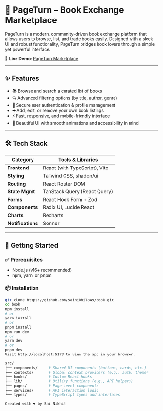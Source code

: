 # 📖 PageTurn – Book Exchange Marketplace

PageTurn is a modern, community-driven book exchange platform that allows users to browse, list, and trade books easily. Designed with a sleek UI and robust functionality, PageTurn bridges book lovers through a simple yet powerful interface.

🔗 **Live Demo**: [PageTurn Marketplace](https://eclectic-licorice-16ee98.netlify.app/)

---

## ✨ Features

- 📚 Browse and search a curated list of books  
- 🔍 Advanced filtering options (by title, author, genre)  
- 👤 Secure user authentication & profile management  
- ➕ Add, edit, or remove your own book listings  
- ⚡ Fast, responsive, and mobile-friendly interface  
- 🎨 Beautiful UI with smooth animations and accessibility in mind  

---

## 🛠️ Tech Stack

| Category         | Tools & Libraries |
|------------------|------------------|
| **Frontend**     | React (with TypeScript), Vite |
| **Styling**      | Tailwind CSS, shadcn/ui |
| **Routing**      | React Router DOM |
| **State Mgmt**   | TanStack Query (React Query) |
| **Forms**        | React Hook Form + Zod |
| **Components**   | Radix UI, Lucide React |
| **Charts**       | Recharts |
| **Notifications**| Sonner |

---

## 🚀 Getting Started

### ✅ Prerequisites

- Node.js (v16+ recommended)
- npm, yarn, or pnpm

### 📦 Installation

```bash
git clone https://github.com/sainikhil849/book.git
cd book
npm install
# or
yarn install
# or
pnpm install
npm run dev
# or
yarn dev
# or
pnpm dev
Visit http://localhost:5173 to view the app in your browser.

src/
├── components/     # Shared UI components (buttons, cards, etc.)
├── contexts/       # Global context providers (e.g., auth, theme)
├── hooks/          # Custom React hooks
├── lib/            # Utility functions (e.g., API helpers)
├── pages/          # Page-level components
├── services/       # API interaction logic
└── types/          # TypeScript types and interfaces

Created with ❤️ by Sai Nikhil



